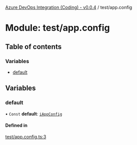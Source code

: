 [Azure DevOps Integration (Coding) - v0.0.4](../README.md) / test/app.config

# Module: test/app.config

## Table of contents

### Variables

- [default](test_app_config.md#default)

## Variables

### default

• `Const` **default**: [`iAppConfig`](../interfaces/config_iAppConfig.iAppConfig.md)

#### Defined in

[test/app.config.ts:3](https://github.com/jeysgar1/azure-devops-api-kms/blob/65a7ab4/src/test/app.config.ts#L3)
